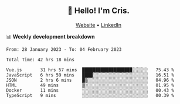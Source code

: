 
<h2 align="center">👋 Hello! I'm Cris.</h2>
<p align="center">
  <a href="https://www.criscunas.dev">Website</a> •
  <a href="https://www.linkedin.com/in/cristophercunas/">LinkedIn</a> 
</p>


📊 **Weekly development breakdown**
<!--START_SECTION:waka-->

```text
From: 28 January 2023 - To: 04 February 2023

Total Time: 42 hrs 18 mins

Vue.js       31 hrs 57 mins  ███████████████████░░░░░░   75.43 %
JavaScript   6 hrs 59 mins   ████░░░░░░░░░░░░░░░░░░░░░   16.51 %
JSON         2 hrs 6 mins    █▒░░░░░░░░░░░░░░░░░░░░░░░   04.96 %
HTML         49 mins         ▒░░░░░░░░░░░░░░░░░░░░░░░░   01.95 %
Docker       11 mins         ░░░░░░░░░░░░░░░░░░░░░░░░░   00.43 %
TypeScript   9 mins          ░░░░░░░░░░░░░░░░░░░░░░░░░   00.39 %
```

<!--END_SECTION:waka-->
